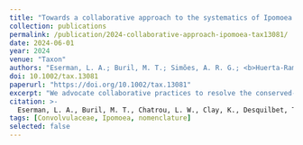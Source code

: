 ```yaml
---
title: "Towards a collaborative approach to the systematics of Ipomoea: a response to the rebuttal on changing the conserved type of Ipomoea"
collection: publications
permalink: /publication/2024-collaborative-approach-ipomoea-tax13081/
date: 2024-06-01
year: 2024
venue: "Taxon"
authors: "Eserman, L. A.; Buril, M. T.; Simões, A. R. G.; <b>Huerta-Ramos, G.</b>; et al."
doi: 10.1002/tax.13081
paperurl: "https://doi.org/10.1002/tax.13081"
excerpt: "We advocate collaborative practices to resolve the conserved-type debate and stabilize <em>Ipomoea</em> taxonomy."
citation: >-
  Eserman, L. A., Buril, M. T., Chatrou, L. W., Clay, K., Desquilbet, T. E., Ferreira, P. P. A., Grande Allende, J. R., <b>Huerta-Ramos, G.</b>, Kojima, R. K., Miller, R. E., More, S., Moreira, A. L. C., Pastore, M., Petrongari, F. S., Pisuttimarn, P., Pornpongrungrueng, P., Rifkin, J., Shimpale, V. B., Sosef, M. S. M., Stinchcombe, J. R., & Simões, A. R. G. (2024). Towards a collaborative approach to the systematics of <em>Ipomoea</em>: A response to the rebuttal to (2786) proposal to change the conserved type of <em>Ipomoea</em>, nom. cons. (Convolvulaceae). <i>Taxon</i>, 73(3), 668–672. <a href="https://doi.org/10.1002/tax.13081" target="_blank" rel="noopener">https://doi.org/10.1002/tax.13081</a>
tags: [Convolvulaceae, Ipomoea, nomenclature]
selected: false
---
```

